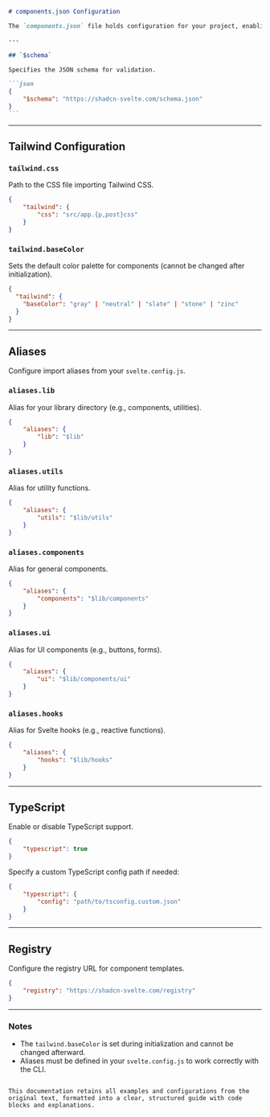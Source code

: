 ````markdown
# components.json Configuration

The `components.json` file holds configuration for your project, enabling the CLI to generate components tailored to your setup. This file is optional unless you're using the CLI to add components.

---

## `$schema`

Specifies the JSON schema for validation.

```json
{
	"$schema": "https://shadcn-svelte.com/schema.json"
}
```
````

---

## Tailwind Configuration

### `tailwind.css`

Path to the CSS file importing Tailwind CSS.

```json
{
	"tailwind": {
		"css": "src/app.{p,post}css"
	}
}
```

### `tailwind.baseColor`

Sets the default color palette for components (cannot be changed after initialization).

```json
{
  "tailwind": {
    "baseColor": "gray" | "neutral" | "slate" | "stone" | "zinc"
  }
}
```

---

## Aliases

Configure import aliases from your `svelte.config.js`.

### `aliases.lib`

Alias for your library directory (e.g., components, utilities).

```json
{
	"aliases": {
		"lib": "$lib"
	}
}
```

### `aliases.utils`

Alias for utility functions.

```json
{
	"aliases": {
		"utils": "$lib/utils"
	}
}
```

### `aliases.components`

Alias for general components.

```json
{
	"aliases": {
		"components": "$lib/components"
	}
}
```

### `aliases.ui`

Alias for UI components (e.g., buttons, forms).

```json
{
	"aliases": {
		"ui": "$lib/components/ui"
	}
}
```

### `aliases.hooks`

Alias for Svelte hooks (e.g., reactive functions).

```json
{
	"aliases": {
		"hooks": "$lib/hooks"
	}
}
```

---

## TypeScript

Enable or disable TypeScript support.

```json
{
	"typescript": true
}
```

Specify a custom TypeScript config path if needed:

```json
{
	"typescript": {
		"config": "path/to/tsconfig.custom.json"
	}
}
```

---

## Registry

Configure the registry URL for component templates.

```json
{
	"registry": "https://shadcn-svelte.com/registry"
}
```

---

### Notes

- The `tailwind.baseColor` is set during initialization and cannot be changed afterward.
- Aliases must be defined in your `svelte.config.js` to work correctly with the CLI.

```

This documentation retains all examples and configurations from the original text, formatted into a clear, structured guide with code blocks and explanations.
```

